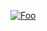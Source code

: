 <a href="https://play-lh.googleusercontent.com/v_5LsSgLe8lMcmmKc1uYMPkaOkM3JVVkl_IvQ8m9iim5Z8Pw80MgvMyA_zc2QvVs6zA" rel="Click here to open">![Foo](https://weblabsaus.github.io/com.apple.google)</a>
